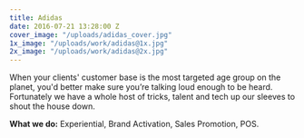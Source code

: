 ```yaml
---
title: Adidas
date: 2016-07-21 13:28:00 Z
cover_image: "/uploads/adidas_cover.jpg"
1x_image: "/uploads/work/adidas@1x.jpg"
2x_image: "/uploads/work/adidas@2x.jpg"
---
```


When your clients' customer base is the most targeted age group on the planet, you'd better make sure you’re talking loud enough to be heard. Fortunately we have a whole host of tricks, talent and tech up our sleeves to shout the house down.

**What we do:**  Experiential, Brand Activation, Sales Promotion, POS.
